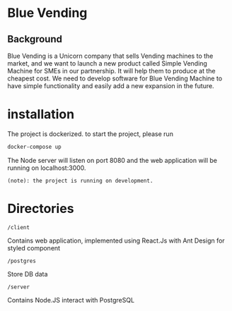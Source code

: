 # Blue Vending

## Background
Blue Vending is a Unicorn company that sells Vending machines to the market, and we want
to launch a new product called Simple Vending Machine for SMEs in our partnership. It will
help them to produce at the cheapest cost.
We need to develop software for Blue Vending Machine to have simple functionality and
easily add a new expansion in the future.

# installation

The project is dockerized. to start the project, please run

```sh
docker-compose up
```

The Node server will listen on port 8080 and the web application will be running on localhost:3000. 

`(note): the project is running on development.`

# Directories


`/client`

Contains web application, implemented using React.Js with Ant Design for styled component

`/postgres`

Store DB data

`/server`

Contains Node.JS interact with PostgreSQL


